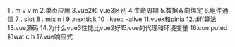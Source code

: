 1 . m v v m
2.单页应用
3.vue2和 vue3区别
4.生命周期
5.数据双向绑定
6.组件通信
7 . slot
8 . mix n i
9 .nexttick
10 . keep -alive
11.vuex和pinia
12.diff算法
13.vue源码
14.为什么vue3性能比vue2好15.vue的代理和环境变量
16.computed和wat c h
17.vue响应式